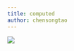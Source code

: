 ```yaml
---
title: computed
author: chensongtao
---
```


<img data-fancybox="gallery" src="https://mp-780ec593-98c3-47c6-9328-1690ac79007b.cdn.bspapp.com/images//computed.jpg" />

<script setup>
  import useFancybox from '@use/useFancybox.js'
  useFancybox()
</script>
